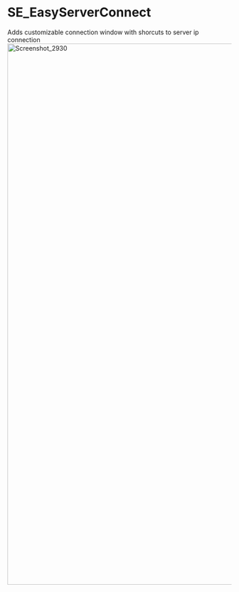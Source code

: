 # SE_EasyServerConnect
Adds customizable connection window with shorcuts to server ip connection
<img width="1658" height="1214" alt="Screenshot_2930" src="https://github.com/user-attachments/assets/4f288cb9-9336-41cb-be16-3e1e9f4510bb" />
